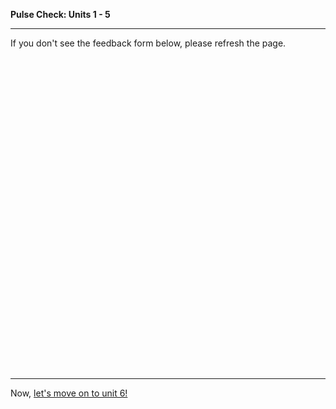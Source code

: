 **Pulse Check: Units 1 - 5**

---

If you don't see the feedback form below, please refresh the page.

<!-- Change the width and height values to suit you best -->
<div class="typeform-widget" data-url="https://ga-immersives.typeform.com/to/Z1CLpI" data-text="Feedback Unit 1 - 5 " style="width:100%;height:500px;"></div>
<script>(function(){var qs,js,q,s,d=document,gi=d.getElementById,ce=d.createElement,gt=d.getElementsByTagName,id='typef_orm',b='https://s3-eu-west-1.amazonaws.com/share.typeform.com/';if(!gi.call(d,id)){js=ce.call(d,'script');js.id=id;js.src=b+'widget.js';q=gt.call(d,'script')[0];q.parentNode.insertBefore(js,q)}})()</script>


---

Now, [let's move on to unit 6!](../06_unit/navigation-and-page-layout-intro.md)
